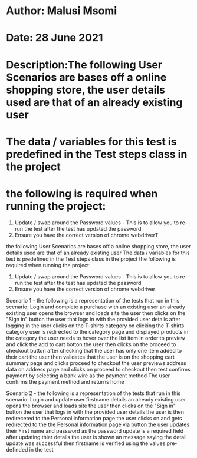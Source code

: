 # Author: Malusi Msomi
  # Date: 28 June 2021
  # Description:The following User Scenarios are bases off a online shopping store, the user details used are that of an already existing user
  #    The data / variables for this test is predefined in the Test steps class in the project
  #    the following is required when running the project: 
1. Update / swap around the Password values - This is to allow you to re-run the test after the test has updated the password
2. Ensure you have the correct version of chrome webdriverT

the following User Scenarios are bases off a online shopping store, the user details used are that of an already existing user
The data / variables for this test is predefined in the Test steps class in the project
the following is required when running the project:
1. Update / swap around the Password values - This is to allow you to re-run the test after the test has updated the password
2. Ensure you have the correct version of chrome webdriver

Scenario 1 - the following is a representation of the tests that run in this scenario: Login and complete a purchase with an existing user
    an already existing user opens the browser and loads site
    the user then clicks on the "Sign in" button
    the user that logs in with the  provided user details
    after logging in the user clicks on the T-shirts category
    on clicking the T-shirts category user is redirected to the category page and displayed products in the category
    the user needs to hover over the list item in order to preview and click the add to cart botton
    the user then clicks on the proceed to checkout button after checking that the user has only one item added to their cart
    the user then validates that the user is on the shopping cart summary page and clicks proceed to checkout
    the user previews address data on address page and clicks on proceed to checkout
    then test confirms payment by selecting a bank wire as the payment method
    The user confirms the payment method and returns home


Scenario 2 - the following is a representation of the tests that run in this scenario: Login and update user firstname details
    an already existing user opens the browser and loads site
    the user then clicks on the "Sign in" button
    the user that logs in with the  provided user details
    the user is then redireceted to the Personal information page
    the user clicks on and gets redirected to the the Personal information page via button
    the user updates their First name and password as the password update is a required field
    after updating thier details the user is shown an message saying the detail update was successful
    then firstname is verified using the values pre-definded in the test